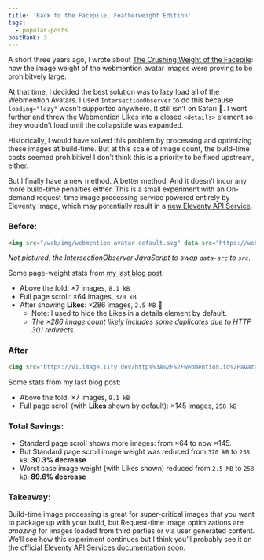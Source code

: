 ```yaml
---
title: 'Back to the Facepile, Featherweight Edition'
tags:
  - popular-posts
postRank: 3
---
```

A short three years ago, I wrote about [The Crushing Weight of the Facepile](/web/facepile/): how the image weight of the webmention avatar images were proving to be prohibitvely large.

At that time, I decided the best solution was to lazy load all of the Webmention Avatars. I used `IntersectionObserver` to do this because `loading="lazy"` wasn’t supported anywhere. It still isn’t on Safari 😬. I went further and threw the Webmention Likes into a closed `<details>` element so they wouldn’t load until the collapsible was expanded.

Historically, I would have solved this problem by processing and optimizing these images at build-time. But at this scale of image count, the build-time costs seemed prohibitive! I don’t think this is a priority to be fixed upstream, either.

But I finally have a new method. A better method. And it doesn’t incur any more build-time penalties either. This is a small experiment with an On-demand request-time image processing service powered entirely by Eleventy Image, which may potentially result in a [new Eleventy API Service](https://www.11ty.dev/docs/api-services/).

### Before:

```html
<img src="/web/img/webmention-avatar-default.svg" data-src="https://webmention.io/avatar/pbs.twimg.com/cab6e1447b539bc1d7eaf6e260288f220792168c7be20e38ee6504517cde999d.jpg" alt="A Person’s Name" width="48" height="48">
```

_Not pictured: the IntersectionObserver JavaScript to swap `data-src` to `src`._

Some page-weight stats from [my last blog post](/web/trailing-slash/):

* Above the fold: ×7 images, `8.1 kB`
* Full page scroll: ×64 images, `370 kB`
* After showing **Likes**: ×286 images, `2.5 MB` 😬
  * Note: I used to hide the Likes in a details element by default.
  * _The ×286 image count likely includes some duplicates due to HTTP 301 redirects._

### After

```html
<img src="https://v1.image.11ty.dev/https%3A%2F%2Fwebmention.io%2Favatar%2Fpbs.twimg.com%2Fa4b4ceb1e1566f3e65d866ac64d8d7c1d615f927ebd0c31a7395b8fe5d2be852.jpg/jpeg/72/" alt="A Person’s Name" width="48" height="48" loading="lazy" decoding="async">
```

Some stats from my last blog post:

* Above the fold: ×7 images, `9.1 kB`
* Full page scroll (with **Likes** shown by default): ×145 images, `258 kB`

### Total Savings:

* Standard page scroll shows more images: from ×64 to now ×145.
* But Standard page scroll image weight was reduced from `370 kB` to `258 kB`: **30.3% decrease**
* Worst case image weight (with Likes shown) reduced from `2.5 MB` to `258 kB`: **89.6% decrease**

### Takeaway:

Build-time image processing is great for super-critical images that you want to package up with your build, but Request-time image optimizations are *amazing* for images loaded from third parties or via user generated content. We’ll see how this experiment continues but I think you’ll probably see it on the [official Eleventy API Services documentation](https://www.11ty.dev/docs/api-services/) soon.
